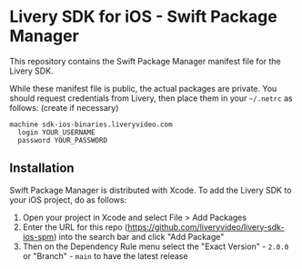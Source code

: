 # Livery SDK for iOS - Swift Package Manager

This repository contains the Swift Package Manager manifest file for the Livery SDK.

While these manifest file is public, the actual packages are private. You should
request credentials from Livery, then place them in your `~/.netrc` as
follows: (create if necessary)

```
machine sdk-ios-binaries.liveryvideo.com
  login YOUR_USERNAME
  password YOUR_PASSWORD
```

## Installation 

Swift Package Manager is distributed with Xcode. To add the Livery SDK to your iOS project, do as follows:
1. Open your project in Xcode and select File > Add Packages
2. Enter the URL for this repo (https://github.com/liveryvideo/livery-sdk-ios-spm) into the search bar and click "Add Package"
3. Then on the Dependency Rule menu select the "Exact Version" - `2.0.0` or "Branch" - `main` to have the latest release

